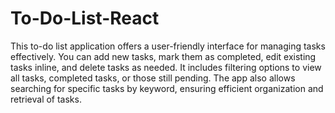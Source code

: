 # To-Do-List-React

This to-do list application offers a user-friendly interface for managing tasks effectively. You can add new tasks, mark them as completed, edit existing tasks inline, and delete tasks as needed. It includes filtering options to view all tasks, completed tasks, or those still pending. The app also allows searching for specific tasks by keyword, ensuring efficient organization and retrieval of tasks. 
 
